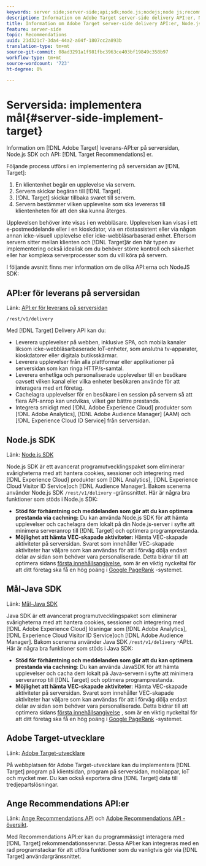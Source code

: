 ```yaml
---
keywords: server side;server-side;api;sdk;node.js;nodejs;node js;recommendations api;api:apis
description: Information om Adobe Target server-side delivery API:er, Node.js SDK och Target Recommendations API:er.
title: Information om Adobe Target server-side delivery API:er, Node.js SDK och Target Recommendations API:er.
feature: server-side
topic: Recommendations
uuid: 21d321c7-3da4-44a2-a04f-1807cc2a893b
translation-type: tm+mt
source-git-commit: 08ad3291a1f981fbc3963ce403bf19849c358b97
workflow-type: tm+mt
source-wordcount: '723'
ht-degree: 0%

---
```



# Serversida: implementera mål{#server-side-implement-target}

Information om [!DNL Adobe Target] leverans-API:er på serversidan, Node.js SDK och API: [!DNL Target Recommendations] er.

Följande process utförs i en implementering på serversidan av [!DNL Target]:

1. En klientenhet begär en upplevelse via servern.
1. Servern skickar begäran till [!DNL Target].
1. [!DNL Target] skickar tillbaka svaret till servern.
1. Servern bestämmer vilken upplevelse som ska levereras till klientenheten för att den ska kunna återges.

Upplevelsen behöver inte visas i en webbläsare. Upplevelsen kan visas i ett e-postmeddelande eller i en kioskdator, via en röstassistent eller via någon annan icke-visuell upplevelse eller icke-webbläsarbaserad enhet. Eftersom servern sitter mellan klienten och [!DNL Target]är den här typen av implementering också idealisk om du behöver större kontroll och säkerhet eller har komplexa serverprocesser som du vill köra på servern.

I följande avsnitt finns mer information om de olika API:erna och NodeJS SDK:

## API:er för leverans på serversidan

Länk: [API:er för leverans på serversidan](https://developers.adobetarget.com/api/delivery-api/)

`/rest/v1/delivery`

Med [!DNL Target] Delivery API kan du:

* Leverera upplevelser på webben, inklusive SPA, och mobila kanaler liksom icke-webbläsarbaserade IoT-enheter, som anslutna tv-apparater, kioskdatorer eller digitala butiksskärmar.
* Leverera upplevelser från alla plattformar eller applikationer på serversidan som kan ringa HTTP/s-samtal.
* Leverera enhetliga och personaliserade upplevelser till en besökare oavsett vilken kanal eller vilka enheter besökaren använde för att interagera med ert företag.
* Cachelagra upplevelser för en besökare i en session på servern så att flera API-anrop kan undvikas, vilket ger bättre prestanda.
* Integrera smidigt med [!DNL Adobe Experience Cloud] produkter som [!DNL Adobe Analytics], [!DNL Adobe Audience Manager] (AAM) och [!DNL Experience Cloud ID Service] från serversidan.

## Node.js SDK

Länk: [Node.js SDK](https://github.com/adobe/target-nodejs-sdk)

Node.js SDK är ett avancerat programutvecklingspaket som eliminerar svårigheterna med att hantera cookies, sessioner och integrering med [!DNL Experience Cloud] produkter som [!DNL Analytics], [!DNL Experience Cloud Visitor ID Service]och [!DNL Audience Manager]. Bakom scenerna använder Node.js SDK `/rest/v1/delivery` -gränssnittet. Här är några bra funktioner som stöds i Node.js SDK:

* **Stöd för förhämtning och meddelanden som gör att du kan optimera prestanda via cachning:** Du kan använda Node.js SDK för att hämta upplevelser och cachelagra dem lokalt på din Node.js-server i syfte att minimera serveranrop till [!DNL Target] och optimera programprestanda.
* **Möjlighet att hämta VEC-skapade aktiviteter:** Hämta VEC-skapade aktiviteter på serversidan. Svaret som innehåller VEC-skapade aktiviteter har väljare som kan användas för att i förväg dölja endast delar av sidan som behöver vara personaliserade. Detta bidrar till att optimera sidans [första innehållsangivelse](https://developers.google.com/web/fundamentals/performance/user-centric-performance-metrics.html), som är en viktig nyckeltal för att ditt företag ska få en hög poäng i [Google PageRank](https://en.wikipedia.org/wiki/PageRank) -systemet.

## Mål-Java SDK

Länk: [Mål-Java SDK](https://github.com/adobe/target-java-sdk)

Java SDK är ett avancerat programutvecklingspaket som eliminerar svårigheterna med att hantera cookies, sessioner och integrering med [!DNL Adobe Experience Cloud] lösningar som [!DNL Adobe Analytics], [!DNL Experience Cloud Visitor ID Service]och [!DNL Adobe Audience Manager]. Bakom scenerna använder Java SDK `/rest/v1/delivery` -API:t. Här är några bra funktioner som stöds i Java SDK:

* **Stöd för förhämtning och meddelanden som gör att du kan optimera prestanda via cachning**: Du kan använda JavaSDK för att hämta upplevelser och cacha dem lokalt på Java-servern i syfte att minimera serveranrop till [!DNL Target] och optimera programprestanda.
* **Möjlighet att hämta VEC-skapade aktiviteter**: Hämta VEC-skapade aktiviteter på serversidan. Svaret som innehåller VEC-skapade aktiviteter har väljare som kan användas för att i förväg dölja endast delar av sidan som behöver vara personaliserade. Detta bidrar till att optimera sidans [första innehållsangivelse](https://developers.google.com/web/fundamentals/performance/user-centric-performance-metrics.html) , som är en viktig nyckeltal för att ditt företag ska få en hög poäng i [Google PageRank](https://en.wikipedia.org/wiki/PageRank) -systemet.

## Adobe Target-utvecklare

Länk: [Adobe Target-utvecklare](http://developers.adobetarget.com/)

På webbplatsen för Adobe Target-utvecklare kan du implementera [!DNL Target] program på klientsidan, program på serversidan, mobilappar, IoT och mycket mer. Du kan också exportera dina [!DNL Target] data till tredjepartslösningar.

## Ange Recommendations API:er

Länk: [Ange Recommendations API](https://developers.adobetarget.com/api/recommendations) och [Adobe Recommendations API - översikt](https://docs.adobe.com/content/help/en/target-learn/recommendations-api-tutorial/recs-api-overview.html).

Med Recommendations API:er kan du programmässigt interagera med [!DNL Target] rekommendationsservrar. Dessa API:er kan integreras med en rad programstackar för att utföra funktioner som du vanligtvis gör via [!DNL Target] användargränssnittet.

